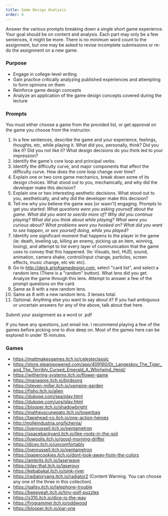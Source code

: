 ```yaml
---
title: Game Design Analysis
order: 6
---
```

Answer the various prompts breaking down a single short game experience.
Your goal should be on content and analysis. Each part may only be a few
sentences, it might be more. There is no minimum word count to the
assignment, but one may be asked to revise incomplete submissions or
re-do the assignment on a new game.

### Purpose
- Engage in college-level writing
- Gain practice critically analyzing published experiences and attempting to form opinions on them
- Reinforce game design concepts
- Analyze an application of the game design concepts covered during the lecture

### Prompts

You must either choose a game from the provided list, or get approval on the game you choose from the instructor.

1.  In a few sentences, describe the game and your experience, feelings,
    thoughts, etc, while playing it. What did you, personally, think?
    Did you like it? Did you not like it? What design decisions do you
    think led to your impression?
2.  Identify the game's core loop and principal verbs.
3.  Identify the difficulty curve, and major components that affect the
    difficulty curve. How does the core loop change over time?
4.  Explain one or two core game mechanics, break down some of its
    design choices. What stood out to you, mechanically, and why did the
    developer make this decision?
5.  Explain one or two interesting aesthetic decisions. What stood out
    to you, aesthetically, and why did the developer make this decision?
6.  Tell me why you believe the game was \[or wasn't\] engaging. Prompts
    to get you started: *What questions were you asking yourself about
    the game. What did you want to see/do more of? Why did you continue
    playing? What did you think about while playing? What were you
    curious about? What problems were you hooked on? What did you want
    to see happen, or see yourself doing, while you played?*
7.  Identify one significant moment that happens to the player in the
    game (ie: death, leveling up, killing an enemy, picking up an item,
    winning, losing), and attempt to list every layer of communication
    that the game uses to convey that this happened. (Ie: Visuals, text,
    HUD, sound, animation, camera shake, control/input change,
    particles, screen effects, music change, etc etc etc).
8.  Go to <http://deck.artofgamedesign.com>, select "card list", and
    select a random lens (There is a "random" button). What lens did you
    get. Analyze the game through this lens. Attempt to answer a few of
    the prompt questions on the card.
9.  Same as 8 with a new random lens.
10. Same as 8 with a new random lens. 3 lenses total.
11. Optional. Anything else you want to say about it? If you had
    ambiguous or uncertain answers for any of the above, talk about that
    here.

Submit your assignment as a word or .pdf

If you have any questions, just email me. I recommend playing a few of
the games before picking one to dive deep on. Most of the games here can be explored in under 15 minutes.

### Games

-   <https://mattmakesgames.itch.io/celesteclassic>
-   <https://store.steampowered.com/app/409160/Dr_Langeskov_The_Tiger_and_The_Terribly_Cursed_Emerald_A_Whirlwind_Heist/>
-   <https://withering-systems.itch.io/flower-game>
-   <https://managore.itch.io/birdsong>
-   <https://steven-miller.itch.io/vampire-garden>
-   <https://fisho.itch.io/alien>
-   <https://dukope.com/sea/play.html>
-   <https://dukope.com/uns/play.html>
-   <https://blooper.itch.io/shadowbright>
-   <https://matheuscunegato.itch.io/towerbag>
-   <https://tapehead-co.itch.io/one-action-heroes>
-   <http://molleindustria.org/lichenia/>
-   <https://joenrussell.itch.io/pentametron>
-   <https://spacebackyard.itch.io/like-roots-in-the-soil>
-   <https://lowpolis.itch.io/good-morning-drifter>
-   <https://dicey.itch.io/uncomfortably>
-   <https://joenrussell.itch.io/pentametron>
-   <https://papercookies.itch.io/dont-look-away-from-the-colors>
-   <https://ambrits.itch.io/laserwave>
-   <https://play-that.itch.io/laserguy>
-   <https://kebabskal.itch.io/pink-river>
-   <https://radiatoryang.itch.io/radiator2> (Content Warning. You can
    choose any one of the three in this collection)
-   <https://gallsy.itch.io/telephone-trouble>
-   <https://beepyeah.itch.io/tiny-golf-puzzles>
-   <https://x310.itch.io/dice-is-the-way>
-   <https://frogrammer.itch.io/oddwood>
-   <https://blooper.itch.io/par-one>
